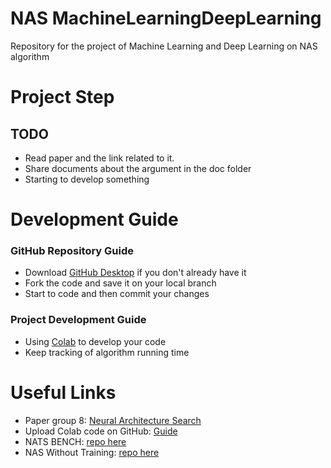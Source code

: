# NAS MachineLearningDeepLearning
Repository for the project of Machine Learning and Deep Learning on NAS algorithm

# Project Step
## TODO
- Read paper and the link related to it.
- Share documents about the argument in the doc folder
- Starting to develop something

# Development Guide
### GitHub Repository Guide
- Download [GitHub Desktop](https://desktop.github.com/) if you don't already have it
- Fork the code and save it on your local branch
- Start to code and then commit your changes
### Project Development Guide
- Using [Colab](https://colab.research.google.com/) to develop your code
- Keep tracking of algorithm running time

# Useful Links
- Paper group 8: [Neural Architecture Search](doc/paper.pdf)
- Upload Colab code on GitHub: [Guide](https://bebi103a.github.io/lessons/02/git_with_colab.html#:~:text=After%20you%20have%20made%20changes,be%20pushed%20to%20your%20repository.)
- NATS BENCH: [repo here](https://github.com/D-X-Y/NATS-Bench)
- NAS Without Training: [repo here](https://github.com/BayesWatch/nas-without-training)

